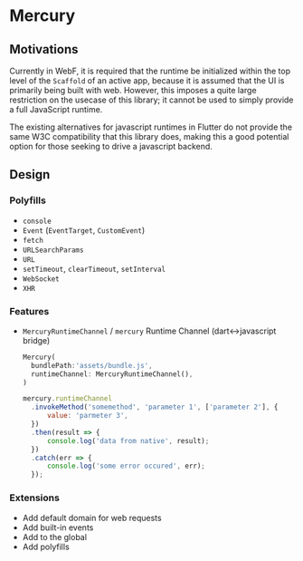 # Mercury

## Motivations

Currently in WebF, it is required that the runtime be initialized within the top level of the `Scaffold` of an active app, because it is assumed that the UI is primarily being built with web. However, this imposes a quite large restriction on the usecase of this library; it cannot be used to simply provide a full JavaScript runtime.

The existing alternatives for javascript runtimes in Flutter do not provide the same W3C compatibility that this library does, making this a good potential option for those seeking to drive a javascript backend.

## Design

### Polyfills
- `console`
- `Event` (`EventTarget`, `CustomEvent`)
- `fetch`
- `URLSearchParams`
- `URL`
- `setTimeout`, `clearTimeout`, `setInterval`
- `WebSocket` 
- `XHR`

### Features
- `MercuryRuntimeChannel` / `mercury` Runtime Channel (dart<->javascript bridge)
  ```dart
  Mercury(
    bundlePath:'assets/bundle.js',
    runtimeChannel: MercuryRuntimeChannel(),
  )
  ```
  ```js
  mercury.runtimeChannel
    .invokeMethod('somemethod', 'parameter 1', ['parameter 2'], {
        value: 'parmeter 3',
    })
    .then(result => {
        console.log('data from native', result);
    })
    .catch(err => {
        console.log('some error occured', err);
    });
  ```

### Extensions
- Add default domain for web requests
- Add built-in events
- Add to the global
- Add polyfills